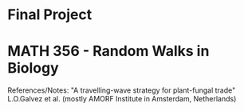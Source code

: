 # Final Project
# MATH 356 - Random Walks in Biology

References/Notes: 
"A travelling-wave strategy for plant-fungal trade"
L.O.Galvez et al.  (mostly AMORF Institute in Amsterdam, Netherlands)
